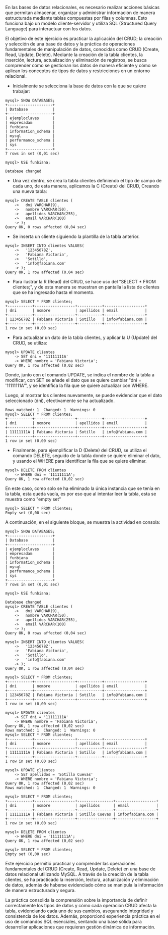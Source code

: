 En las bases de datos relacionales, es necesario realizar acciones básicas que permitan almacenar, organizar y administrar información de manera estructurada mediante tablas compuestas por filas y columnas. Esto funciona bajo un modelo cliente-servidor y utiliza SQL (Structured Query Language) para interactuar con los datos.

El objetivo de este ejercicio es practicar la aplicación del CRUD; la creación y selección de una base de datos y la práctica de operaciones fundamentales de manipulación de datos, conocidas como CRUD (Create, Read, Update, Delete). Mediante la creación de la tabla clientes, la inserción, lectura, actualización y eliminación de registros, se busca comprender cómo se gestionan los datos de manera eficiente y cómo se aplican los conceptos de tipos de datos y restricciones en un entorno relacional.


- Inicialmente se selecciona la base de datos con la que se quiere trabajar:
```
mysql> SHOW DATABASES;
+--------------------+
| Database           |
+--------------------+
| ejemploclaves      |
| empresadam         |
| funbiana           |
| information_schema |
| mysql              |
| performance_schema |
| sys                |
+--------------------+
7 rows in set (0,01 sec)

mysql> USE funbiana;

Database changed
```

- Una vez dentro, se crea la tabla clientes definiendo el tipo de campo de cada uno, de esta manera, aplicamos la C  (Create) del CRUD, Creando una nueva tabla:
```
mysql> CREATE TABLE clientes (
    ->   dni VARCHAR(9),
    ->   nombre VARCHAR(50),
    ->   apellidos VARCHAR(255),
    ->   email VARCHAR(100)
    -> );
Query OK, 0 rows affected (0,04 sec)
```

- Se inserta un cliente siguiendo la plantilla de la tabla anterior.
```
mysql> INSERT INTO clientes VALUES(
    ->   '12345678Z',
    ->   'Fabiana Victoria',
    ->   'Sotillo',
    ->   'info@fabiana.com'
    -> );
Query OK, 1 row affected (0,04 sec)
```

- Para ilustrar la R (Read) del CRUD, se hace uso del  "SELECT * FROM clientes;", y de esta manera se muestran en pantalla la lista de clientes que se ha ingresado hasta el momento.
```
mysql> SELECT * FROM clientes;
+-----------+------------------+-----------+------------------+
| dni       | nombre           | apellidos | email            |
+-----------+------------------+-----------+------------------+
| 12345678Z | Fabiana Victoria | Sotillo   | info@fabiana.com |
+-----------+------------------+-----------+------------------+
1 row in set (0,00 sec)
```

- Para actualizar un dato de la tabla clientes, y aplicar la U (Update) del CRUD, se utiliza:
```
mysql> UPDATE clientes
    -> SET dni = '11111111A'
    -> WHERE nombre = 'Fabiana Victoria';
Query OK, 1 row affected (0,02 sec)
```
Donde, junto con el comando UPDATE, se indica el nombre de la tabla a modificar,  con SET se añade el dato que se quiere cambiar "dni = '11111111A'", y se identifica la fila que se quiere actualizar con WHERE.

Luego, al mostrar los clientes nuevamente, se puede evidenciar que el dato seleccionado (dni), efectivamente se ha actualizado.
```
Rows matched: 1  Changed: 1  Warnings: 0
mysql> SELECT * FROM clientes;
+-----------+------------------+-----------+------------------+
| dni       | nombre           | apellidos | email            |
+-----------+------------------+-----------+------------------+
| 11111111A | Fabiana Victoria | Sotillo   | info@fabiana.com |
+-----------+------------------+-----------+------------------+
1 row in set (0,00 sec)
```

- Finalmente, para ejemplificar la D (Delete) del CRUD, se utiliza el comando DELETE, seguido de la tabla donde se quiere eliminar el dato, y usando el WHERE para identificar la fila que se quiere eliminar. 
```
mysql> DELETE FROM clientes
    -> WHERE dni = '11111111A';
Query OK, 1 row affected (0,02 sec)
```
En este caso, como solo se ha eliminado la única instancia que se tenía en la tabla, esta queda vacía, es por eso que al intentar leer la tabla, esta se muestra como "empty set"
```
mysql> SELECT * FROM clientes;
Empty set (0,00 sec)
```


A continuación, en el siguiente bloque, se muestra la actividad en consola:
```
mysql> SHOW DATABASES;
+--------------------+
| Database           |
+--------------------+
| ejemploclaves      |
| empresadam         |
| funbiana           |
| information_schema |
| mysql              |
| performance_schema |
| sys                |
+--------------------+
7 rows in set (0,01 sec)

mysql> USE funbiana;

Database changed
mysql> CREATE TABLE clientes (
    ->   dni VARCHAR(9),
    ->   nombre VARCHAR(50),
    ->   apellidos VARCHAR(255),
    ->   email VARCHAR(100)
    -> );
Query OK, 0 rows affected (0,04 sec)

mysql> INSERT INTO clientes VALUES(
    ->   '12345678Z',
    ->   'Fabiana Victoria',
    ->   'Sotillo',
    ->   'info@fabiana.com'
    -> );
Query OK, 1 row affected (0,04 sec)

mysql> SELECT * FROM clientes;
+-----------+------------------+-----------+------------------+
| dni       | nombre           | apellidos | email            |
+-----------+------------------+-----------+------------------+
| 12345678Z | Fabiana Victoria | Sotillo   | info@fabiana.com |
+-----------+------------------+-----------+------------------+
1 row in set (0,00 sec)

mysql> UPDATE clientes
    -> SET dni = '11111111A'
    -> WHERE nombre = 'Fabiana Victoria';
Query OK, 1 row affected (0,02 sec)
Rows matched: 1  Changed: 1  Warnings: 0
mysql> SELECT * FROM clientes;
+-----------+------------------+-----------+------------------+
| dni       | nombre           | apellidos | email            |
+-----------+------------------+-----------+------------------+
| 11111111A | Fabiana Victoria | Sotillo   | info@fabiana.com |
+-----------+------------------+-----------+------------------+
1 row in set (0,00 sec)

mysql> UPDATE clientes
    -> SET apellidos = 'Sotillo Cuevas'
    -> WHERE nombre = 'Fabiana Victoria';
Query OK, 1 row affected (0,02 sec)
Rows matched: 1  Changed: 1  Warnings: 0

mysql> SELECT * FROM clientes;
+-----------+------------------+----------------+------------------+
| dni       | nombre           | apellidos      | email            |
+-----------+------------------+----------------+------------------+
| 11111111A | Fabiana Victoria | Sotillo Cuevas | info@fabiana.com |
+-----------+------------------+----------------+------------------+
1 row in set (0,00 sec)

mysql> DELETE FROM clientes
    -> WHERE dni = '11111111A';
Query OK, 1 row affected (0,02 sec)

mysql> SELECT * FROM clientes;
Empty set (0,00 sec)
```

Este ejercicio permitió practicar y comprender las operaciones fundamentales del CRUD (Create, Read, Update, Delete) en una base de datos relacional utilizando MySQL. A través de la creación de la tabla clientes, se ha practicado la inserción, lectura, actualización y eliminación de datos, además de haberse evidenciado cómo se manipula la información de manera estructurada y segura.

La práctica consolida la comprensión sobre la importancia de definir correctamente los tipos de datos y cómo cada operación CRUD afecta la tabla, evidenciando cada uno de sus cambios, asegurando integridad y consistencia de los datos. Además, proporcionó experiencia práctica en el uso de comandos SQL esenciales, sentando una base sólida para desarrollar aplicaciones que requieran gestión dinámica de información.

